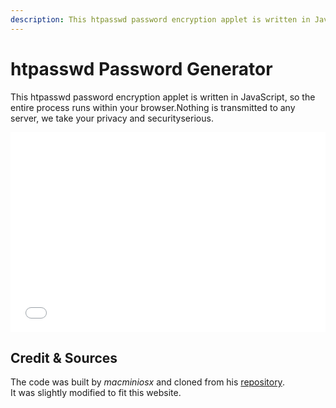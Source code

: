 ```yaml
---
description: This htpasswd password encryption applet is written in JavaScript, so the entire process runs within your browser. Nothing is transmitted to any server, we take your privacy and security serious.
---
```


# htpasswd Password Generator

This htpasswd password encryption applet is written in JavaScript, so the entire process runs within your browser.Nothing is transmitted to any server, we take your privacy and securityserious.

<iframe title="" src="/assets/pages/htpasswd_Generator/" scrolling="no" style="border: 0px; height: 320px; margin-top: -0px; width:100%"></iframe>

## Credit & Sources

The code was built by _macminiosx_ and cloned from his [repository](https://github.com/macminiosx/passwd-generator).  
It was slightly modified to fit this website.
